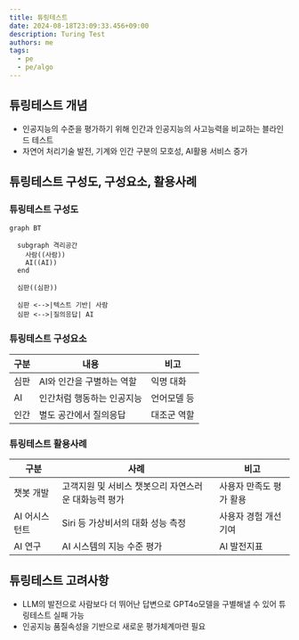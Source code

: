 ```yaml
---
title: 튜링테스트
date: 2024-08-18T23:09:33.456+09:00
description: Turing Test
authors: me
tags: 
  - pe
  - pe/algo 
---
```


## 튜링테스트 개념

- 인공지능의 수준을 평가하기 위해 인간과 인공지능의 사고능력을 비교하는 블라인드 테스트
- 자연어 처리기술 발전, 기계와 인간 구분의 모호성, AI활용 서비스 증가

## 튜링테스트 구성도, 구성요소, 활용사례

### 튜링테스트 구성도

```mermaid
graph BT

  subgraph 격리공간
    사람((사람))
    AI((AI))
  end

  심판((심판))

  심판 <-->|텍스트 기반| 사람
  심판 <-->|질의응답| AI
```

### 튜링테스트 구성요소

| 구분 | 내용 | 비고 |
| --- | --- | --- |
| 심판 | AI와 인간을 구별하는 역할 | 익명 대화 |
| AI | 인간처럼 행동하는 인공지능 | 언어모델 등 |
| 인간 | 별도 공간에서 질의응답 | 대조군 역할 |

### 튜링테스트 활용사례

| 구분 | 사례 | 비고 |
| --- | --- | --- |
| 챗봇 개발 | 고객지원 및 서비스 챗봇으리 자연스러운 대화능력 평가 | 사용자 만족도 평가 활용 |
| AI 어시스턴트 | Siri 등 가상비서의 대화 성능 측정 | 사용자 경험 개선 기여 |
| AI 연구 | AI 시스템의 지능 수준 평가 | AI 발전지표 |

## 튜링테스트 고려사항

- LLM의 발전으로 사람보다 더 뛰어난 답변으로 GPT4o모델을 구별해낼 수 있어 튜링테스트 실패 가능
- 인공지능 품질속성을 기반으로 새로운 평가체계마련 필요
